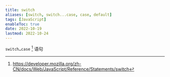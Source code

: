 ```yaml
---
title: switch
aliases: [switch, switch...case, case, default]
tags: [JavaScript]
enableToc: true
date: 2022-10-19
lastmod: 2022-10-24
---
```


`switch…case` [^1] 语句

[^1]: <https://developer.mozilla.org/zh-CN/docs/Web/JavaScript/Reference/Statements/switch>
